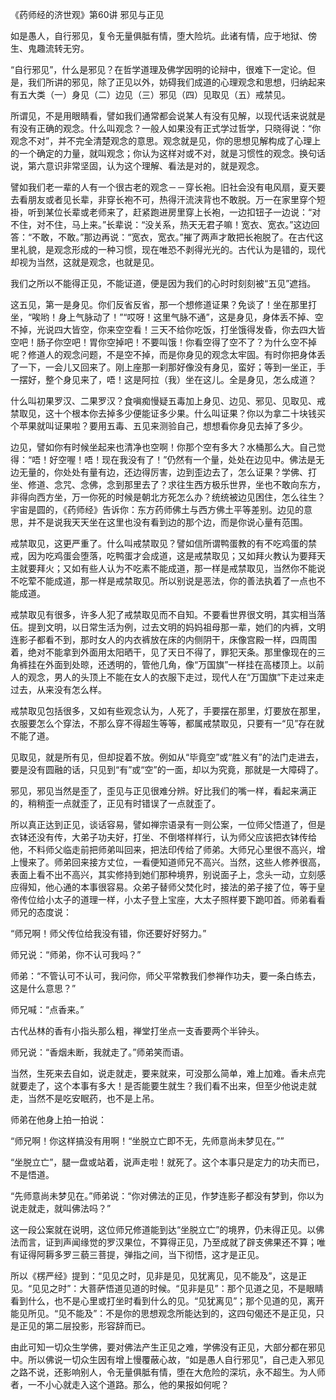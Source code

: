 《药师经的济世观》第60讲 邪见与正见

如是愚人，自行邪见，复令无量俱胝有情，堕大险坑。此诸有情，应于地狱、傍生、鬼趣流转无穷。

“自行邪见”，什么是邪见？在哲学道理及佛学因明的论辩中，很难下一定论。但是，我们所讲的邪见，除了正见以外，妨碍我们成道的心理观念和思想，归纳起来有五大类（一）身见（二）边见（三）邪见（四）见取见（五）戒禁见。

所谓见，不是用眼睛看，譬如我们通常都会说某人有没有见解，以现代话来说就是有没有正确的观念。什么叫观念？一般人如果没有正式学过哲学，只晓得说：“你观念不对”，并不完全清楚观念的意思。观念就是见，你的思想见解构成了心理上的一个确定的力量，就叫观念；你认为这样对或不对，就是习惯性的观念。换句话说，第六意识非常坚固，认为这个理解、看法是对的，就是观念。

譬如我们老一辈的人有一个很古老的观念－－穿长袍。旧社会没有电风扇，夏天要去看朋友或者见长辈，非穿长袍不可，热得汗流浃背也不敢脱。万一在家里穿个短褂，听到某位长辈或老师来了，赶紧跑进房里穿上长袍，一边扣钮子一边说：“对不住，对不住，马上来。”长辈说：“没关系，热天无君子嘛！宽衣、宽衣。”这边回答：“不敢，不敢。”那边再说：“宽衣，宽衣。”摧了两声才敢把长袍脱了。在古代这里礼貌，是观念形成的一种习惯，现在唯恐不剥得光光的。古代认为是错的，现代却视为当然，这就是观念，也就是见。

我们之所以不能得正见，不能证道，便是因为我们的心时时刻刻被“五见”遮挡。

这五见，第一是身见。你们反省反省，那一个想修道证果？免谈了！坐在那里打坐，“唉哟！身上气脉动了！”“哎呀！这里气脉不通”，这是身见，身体丢不掉、空不掉，光说四大皆空，你来空空看！三天不给你吃饭，打坐饿得发昏，你去四大皆空吧！肠子你空吧！胃你空掉吧！不要叫饿！你看空得了空不了？为什么空不掉呢？修道人的观念问题，不是空不掉，而是你身见的观念太牢固。有时你把身体丢了一下，一会儿又回来了。刚上座那一刹那好像没有身见，蛮好；等到一坐正，手一摆好，整个身见来了，唔！这是阿拉（我）坐在这儿。全是身见，怎么成道？

什么叫初果罗汉、二果罗汉？食嗔痴慢疑五毒加上身见、边见、邪见、见取见、戒禁取见，这十个根本你去掉多少便能证多少果。什么叫证果？你以为拿二十块钱买个苹果就叫证果啦？要用五毒、五见来测验自己，想想看你身见去掉了多少。

边见，譬如你有时候坐起来也清净也空啊！你那个空有多大？水桶那么大。自己觉得：“唔！好空喔！唔！现在我没有了！”仍然有一个量，处处在边见中。佛法是无边无量的，你处处有量有边，还边得厉害，边到歪边去了，怎么证果？学佛、打坐、修道、念咒、念佛，念到那里去了？求往生西方极乐世界，坐也不敢向东方，非得向西方坐，万一你死的时候是朝北方死怎么办？统统被边见困住，怎么往生？宇宙是圆的，《药师经》告诉你：东方药师佛土与西方佛土平等差别。边见的意思，并不是说我天天坐在这里也没有看到边的那个边，而是你说心量有范围。

戒禁取见，这更严重了。什么叫戒禁取见？譬如信所谓鸭蛋教的有不吃鸡蛋的禁戒，因为吃鸡蛋会堕落，吃鸭蛋才会成道，这是戒禁取见；又如拜火教认为要拜天主就要拜火；又如有些人认为不吃素不能成道，那一样是戒禁取见，当然你不能说不吃荤不能成道，那一样是戒禁取见。所以别说是恶法，你的善法执着了一点也不能成道。

戒禁取见有很多，许多人犯了戒禁取见而不自知。不要看世界很文明，其实相当落伍。提到文明，以日常生活为例，过去文明的妈妈祖母那一辈，她们的内裤，文明连影子都看不到，那时女人的内衣裤放在床的内侧阴干，床像宫殿一样，四周围着，绝对不能拿到外面用太阳晒干，见了天日不得了，罪犯天条。那里像现在的三角裤挂在外面到处晾，还透明的，管他几角，像“万国旗”一样挂在高楼顶上。以前人的观念，男人的头顶上不能在女人的衣服下走过，现代人在“万国旗”下走过来走过去，从来没有怎么样。

戒禁取见包括很多，又如有些观念认为，人死了，手要摆在那里，灯要放在那里，衣服要怎么个穿法，不那么穿不得超生等等，都属戒禁取见，只要有一“见”存在就不能了道。

见取见，就是所有见，但却捉着不放。例如从“毕竟空”或“胜义有”的法门走进去，要是没有圆融的话，只见到“有”或“空”的一面，却以为究竟，那就是一大障碍了。

邪见，邪见当然是歪了，歪见与正见很难分辨。好比我们的嘴一样，看起来满正的，稍稍歪一点就歪了，正见有时错误了一点就歪了。

所以真正达到正见，谈话容易，譬如禅宗语录有一则公案，一位师父悟道了，但是衣钵还没有传，大弟子功夫好，打坐、不倒塔样样行，认为师父应该把衣钵传给他，不料师父临走前把师弟叫回来，把法印传给了师弟。大师兄心里很不高兴，增上慢来了。师弟回来接方丈位，一看便知道师兄不高兴。当然，这些人修养很高，表面上看不出不高兴，其实修持到她们那种境界，别说面子上，念头一动，立刻感应得知，他心通的本事很容易。众弟子替师父焚化时，接法的弟子接了位，等于皇帝传位给小太子的道理一样，小太子登上宝座，大太子照样要下跪叩首。师弟看看师兄的态度说：

“师兄啊！师父传位给我没有错，你还要好好努力。”

师兄说：“师弟，你不认可我吗？”

师弟：“不管认可不认可，我问你，师父平常教我们参禅作功夫，要一条白练去，这是什么意思？”

师兄喊：“点香来。”

古代丛林的香有小指头那么粗，禅堂打坐点一支香要两个半钟头。

师兄说：“香烟未断，我就走了。”师弟笑而语。

当然，生死来去自如，说走就走，要来就来，可没那么简单，难上加难。香未点完就要走了，这个本事有多大！是否能要生就生？我们看不出来，但至少他说走就走，当然不是吃安眠药，也不是上吊。

师弟在他身上拍一拍说：

“师兄啊！你这样搞没有用啊！“坐脱立亡即不无，先师意尚未梦见在。””

“坐脱立亡”，腿一盘或站着，说声走啦！就死了。这个本事只是定力的功夫而已，不是悟道。

“先师意尚未梦见在。”师弟说：“你对佛法的正见，作梦连影子都没有梦到，你以为说走就走，就叫佛法吗？”

这一段公案就在说明，这位师兄修道能到达“坐脱立亡”的境界，仍未得正见。以佛法而言，证到声闻缘觉的罗汉果位，不算得正见，乃至成就了辟支佛果还不算；唯有证得阿耨多罗三藐三菩提，弹指之间，当下彻悟，这才是正见。

所以《楞严经》提到：“见见之时，见非是见，见犹离见，见不能及”，这是正见。“见见之时”：大菩萨悟道见道的时候。“见非是见”：那个见道之见，不是眼睛看到什么，也不是心里或打坐时看到什么的见。“见犹离见”；那个见道的见，离开能见所见。“见不能及”：不是你的思想观念所能达到的，这四句偈还不是正见，只是正见的第二层投影，形容辞而已。

由此可知一切众生学佛，要对佛法产生正见之难，学佛没有正见，大部分都在邪见中。所以佛说一切众生因有增上慢覆蔽心故，“如是愚人自行邪见”，自己走入邪见之路不说，还影响别人，令无量俱胝有情，堕在大危险的深坑，永不超生。为人师者，一不小心就走入这个道路。那么，他的果报如何呢？